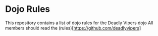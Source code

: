 Dojo Rules
==========

This repository contains a list of dojo rules for the Deadly Vipers dojo
All members should read the (rules)[https://github.com/deadlyvipers]

